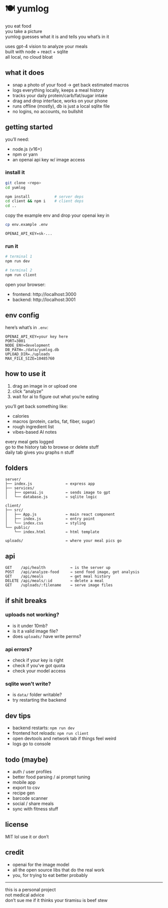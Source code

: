 # 🍽️ yumlog

you eat food  
you take a picture  
yumlog guesses what it is and tells you what’s in it  

uses gpt-4 vision to analyze your meals  
built with node + react + sqlite  
all local, no cloud bloat

## what it does

- snap a photo of your food → get back estimated macros  
- logs everything locally, keeps a meal history  
- tracks your daily protein/carb/fat/sugar intake  
- drag and drop interface, works on your phone  
- runs offline (mostly), db is just a local sqlite file  
- no logins, no accounts, no bullshit

## getting started

you’ll need:

- node.js (v16+)
- npm or yarn
- an openai api key w/ image access

### install it

```bash
git clone <repo>
cd yumlog
```

```bash
npm install           # server deps
cd client && npm i    # client deps
cd ..
```

copy the example env and drop your openai key in

```bash
cp env.example .env
```

```env
OPENAI_API_KEY=sk-...
```

### run it

```bash
# terminal 1
npm run dev

# terminal 2
npm run client
```

open your browser:

- frontend: http://localhost:3000  
- backend: http://localhost:3001

## env config

here’s what’s in `.env`:

```env
OPENAI_API_KEY=your key here
PORT=3001
NODE_ENV=development
DB_PATH=./data/yumlog.db
UPLOAD_DIR=./uploads
MAX_FILE_SIZE=10485760
```

## how to use it

1. drag an image in or upload one  
2. click “analyze”  
3. wait for ai to figure out what you’re eating  

you’ll get back something like:

- calories
- macros (protein, carbs, fat, fiber, sugar)
- rough ingredient list
- vibes-based AI notes

every meal gets logged  
go to the history tab to browse or delete stuff  
daily tab gives you graphs n stuff

## folders

```
server/
├── index.js               ← express app
├── services/
│   ├── openai.js          ← sends image to gpt
│   └── database.js        ← sqlite logic

client/
├── src/
│   ├── App.js             ← main react component
│   ├── index.js           ← entry point
│   └── index.css          ← styling
└── public/
    └── index.html         ← html template

uploads/                   ← where your meal pics go
```

## api

```
GET    /api/health           → is the server up  
POST   /api/analyze-food     → send food image, get analysis  
GET    /api/meals            → get meal history  
DELETE /api/meals/:id        → delete a meal  
GET    /uploads/:filename    → serve image files  
```

## if shit breaks

### uploads not working?

- is it under 10mb?  
- is it a valid image file?  
- does `uploads/` have write perms?

### api errors?

- check if your key is right  
- check if you’ve got quota  
- check your model access

### sqlite won’t write?

- is `data/` folder writable?  
- try restarting the backend

## dev tips

- backend restarts: `npm run dev`  
- frontend hot reloads: `npm run client`  
- open devtools and network tab if things feel weird  
- logs go to console

## todo (maybe)

- auth / user profiles  
- better food parsing / ai prompt tuning  
- mobile app  
- export to csv  
- recipe gen  
- barcode scanner  
- social / share meals  
- sync with fitness stuff

## license

MIT lol use it or don’t

## credit

- openai for the image model  
- all the open source libs that do the real work  
- you, for trying to eat better probably

---

this is a personal project  
not medical advice  
don’t sue me if it thinks your tiramisu is beef stew
